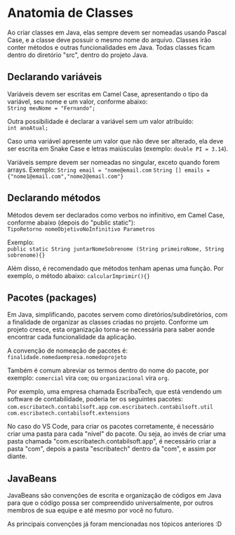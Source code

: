 # Anatomia de Classes

Ao criar classes em Java, elas sempre devem ser nomeadas usando Pascal Case, e a classe deve possuir o mesmo nome do arquivo. Classes irão conter métodos e outras funcionalidades em Java. Todas classes ficam dentro do diretório "src", dentro do projeto Java.

## Declarando variáveis

Variáveis devem ser escritas em Camel Case, apresentando o tipo da variável, seu nome e um valor, conforme abaixo:  
`String meuNome = "Fernando";`

Outra possibilidade é declarar a variável sem um valor atribuído:  
`int anoAtual;`

Caso uma variável apresente um valor que não deve ser alterado, ela deve ser escrita em Snake Case e letras maiúsculas (exemplo: `double PI = 3.14`).

Variáveis sempre devem ser nomeadas no singular, exceto quando forem arrays. Exemplo:
`String email = "nome@email.com`
`String [] emails = {"nome1@email.com","nome2@email.com"}`

## Declarando métodos

Métodos devem ser declarados como verbos no infinitivo, em Camel Case, conforme abaixo (depois do "public static"):  
`TipoRetorno nomeObjetivoNoInfinitivo Parametros`

Exemplo:  
`public static String juntarNomeSobrenome (String primeiroNome, String sobrenome){}`

Além disso, é recomendado que métodos tenham apenas uma função. Por exemplo, o método abaixo:
`calcularImprimir(){}`

## Pacotes (packages)

Em Java, simplificando, pacotes servem como diretórios/subdiretórios, com a finalidade de organizar as classes criadas no projeto. Conforme um projeto cresce, esta organização torna-se necessária para saber aonde encontrar cada funcionalidade da aplicação.

A convenção de nomeação de pacotes é:
`finalidade.nomedaempresa.nomedoprojeto`

Também é comum abreviar os termos dentro do nome do pacote, por exemplo: `comercial` vira `com`; ou `organizacional` vira `org`.

Por exemplo, uma empresa chamada EscribaTech, que está vendendo um software de contabilidade, poderia ter os seguintes pacotes:
`com.escribatech.contabilsoft.app`
`com.escribatech.contabilsoft.util`
`com.escribatech.contabilsoft.extensions`

No caso do VS Code, para criar os pacotes corretamente, é necessário criar uma pasta para cada "nível" do pacote. Ou seja, ao invés de criar uma pasta chamada "com.escribatech.contabilsoft.app", é necessário criar a pasta "com", depois a pasta "escribatech" dentro da "com", e assim por diante.

## JavaBeans

JavaBeans são convenções de escrita e organização de códigos em Java para que o código possa ser compreendido universalmente, por outros membros de sua equipe e até mesmo por você no futuro.

As principais convenções já foram mencionadas nos tópicos anteriores :D

